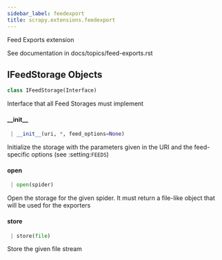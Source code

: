 ```yaml
---
sidebar_label: feedexport
title: scrapy.extensions.feedexport
---
```


Feed Exports extension

See documentation in docs/topics/feed-exports.rst

## IFeedStorage Objects

```python
class IFeedStorage(Interface)
```

Interface that all Feed Storages must implement

#### \_\_init\_\_

```python
 | __init__(uri, *, feed_options=None)
```

Initialize the storage with the parameters given in the URI and the
feed-specific options (see :setting:`FEEDS`)

#### open

```python
 | open(spider)
```

Open the storage for the given spider. It must return a file-like
object that will be used for the exporters

#### store

```python
 | store(file)
```

Store the given file stream

